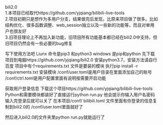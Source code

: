 bili2.0  
1.本项目已经取代https://github.com/yjqiang/bilibili-live-tools  
2.项目初期只是想作为多用户分支，结果做完后发现，比原来项目做了很多。比如结构优化、很多函数调整、web_session独立以及一些新的功能等，而且对单用户也很友好  
3.旧项目理论上不再加入新功能，旧项目所有功能基本都已经在bili2.0中支持，但旧项目仍然会有一些必要的bug修复  








写下使用方法吧
Liunx 命令是pip3 和python3   windows 是pip和python
先下载项目到电脑https://github.com/yjqiang/bili2.0
安装python3.7，安装方法请自行百度
项目中有个requirements.txt 文件是要装的模块
执行pip install -r requirements.txt 安装模块
/conf/user.toml是用户目录在里面添加自己的账号
/conf/ctrl.toml是用户配置里面有说明按需要开启功能


获取用户登录信息
下载这个项目https://github.com/yjqiang/bilibili-live-tools
Python和需要模块都装好了直接运行python run.py
他会提示你输入用户名密码
输入完登录后就可以关了
在本项目/conf/ bilibili.toml 文件里面有你登录的信息复制到bili2.0的
/conf/user.toml里面就好了
 
然后进入bili2.0的文件夹里python run.py就能运行了
